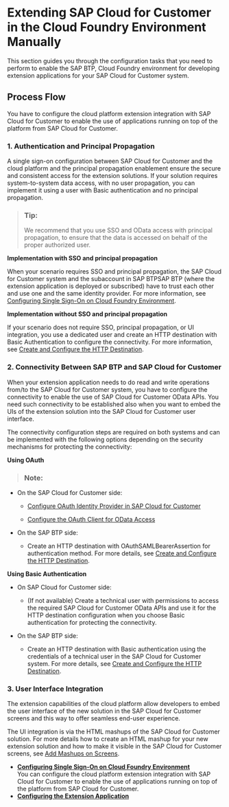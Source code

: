 <!-- loio1150e4395ba6487bad2a7164db7ea417 -->

# Extending SAP Cloud for Customer in the Cloud Foundry Environment Manually

This section guides you through the configuration tasks that you need to perform to enable the SAP BTP, Cloud Foundry environment for developing extension applications for your SAP Cloud for Customer system.



<a name="loio1150e4395ba6487bad2a7164db7ea417__section_c2w_qbf_l2b"/>

## Process Flow

You have to configure the cloud platform extension integration with SAP Cloud for Customer to enable the use of applications running on top of the platform from SAP Cloud for Customer.



### 1. Authentication and Principal Propagation

A single sign-on configuration between SAP Cloud for Customer and the cloud platform and the principal propagation enablement ensure the secure and consistent access for the extension solutions. If your solution requires system-to-system data access, with no user propagation, you can implement it using a user with Basic authentication and no principal propagation.

> ### Tip:  
> We recommend that you use SSO and OData access with principal propagation, to ensure that the data is accessed on behalf of the proper authorized user.

 **Implementation with SSO and principal propagation** 

When your scenario requires SSO and principal propagation, the SAP Cloud for Customer system and the subaccount in SAP BTPSAP BTP \(where the extension application is deployed or subscribed\) have to trust each other and use one and the same identity provider. For more information, see [Configuring Single Sign-On on Cloud Foundry Environment](Configuring_Single_Sign-On_on_Cloud_Foundry_Environment_6080a92.md).

**Implementation without SSO and principal propagation**

If your scenario does not require SSO, principal propagation, or UI integration, you use a dedicated user and create an HTTP destination with Basic Authentication to configure the connectivity. For more information, see [Create and Configure the HTTP Destination](Create_and_Configure_the_HTTP_Destination_21e50d8.md).



### 2. Connectivity Between SAP BTP and SAP Cloud for Customer

When your extension application needs to do read and write operations from/to the SAP Cloud for Customer system, you have to configure the connectivity to enable the use of SAP Cloud for Customer OData APIs. You need such connectivity to be established also when you want to embed the UIs of the extension solution into the SAP Cloud for Customer user interface.

The connectivity configuration steps are required on both systems and can be implemented with the following options depending on the security mechanisms for protecting the connectivity:

**Using OAuth**

> ### Note:  

-   On the SAP Cloud for Customer side:

    -   [Configure OAuth Identity Provider in SAP Cloud for Customer](Configure_OAuth_Identity_Provider_in_SAP_Cloud_for_Customer_40d20a2.md)

    -   [Configure the OAuth Client for OData Access](Configure_the_OAuth_Client_for_OData_Access_2c9c02d.md)


-   On the SAP BTP side:

    -   Create an HTTP destination with OAuthSAMLBearerAssertion for authentication method. For more details, see [Create and Configure the HTTP Destination](Create_and_Configure_the_HTTP_Destination_21e50d8.md).


**Using Basic Authentication**

-   On SAP Cloud for Customer side:

    -   \(If not available\) Create a technical user with permissions to access the required SAP Cloud for Customer OData APIs and use it for the HTTP destination configuration when you choose Basic authentication for protecting the connectivity.


-   On the SAP BTP side:

    -   Create an HTTP destination with Basic authentication using the credentials of a technical user in the SAP Cloud for Customer system. For more details, see [Create and Configure the HTTP Destination](Create_and_Configure_the_HTTP_Destination_21e50d8.md).




### 3. User Interface Integration

The extension capabilities of the cloud platform allow developers to embed the user interface of the new solution in the SAP Cloud for Customer screens and this way to offer seamless end-user experience.

The UI integration is via the HTML mashups of the SAP Cloud for Customer solution. For more details how to create an HTML mashup for your new extension solution and how to make it visible in the SAP Cloud for Customer screens, see [Add Mashups on Screens](https://help.sap.com/viewer/5d3ae4aa1f174b2cb6ec625c93ef8884/CLOUD/en-US/98b729dd6d8e1014821a8a1b078819be.html).

-   **[Configuring Single Sign-On on Cloud Foundry Environment](Configuring_Single_Sign-On_on_Cloud_Foundry_Environment_6080a92.md "You can configure the cloud platform extension integration with SAP Cloud for
                            Customer to enable the
		use of applications running on top of the platform from SAP Cloud for
                            Customer. ")**  
You can configure the cloud platform extension integration with SAP Cloud for Customer to enable the use of applications running on top of the platform from SAP Cloud for Customer.
-   **[Configuring the Extension Application](Configuring_the_Extension_Application_aca7040.md "")**  


